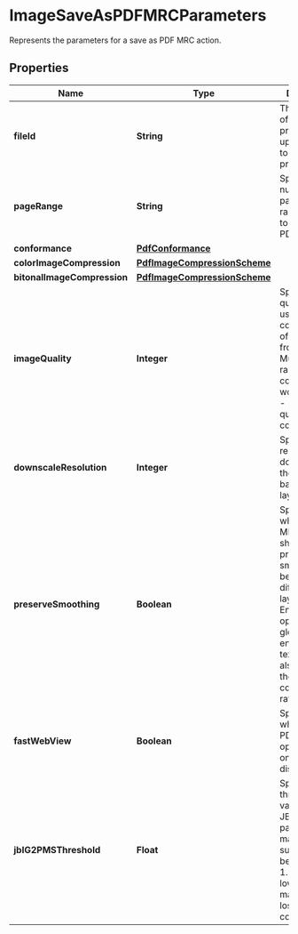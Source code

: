 

# ImageSaveAsPDFMRCParameters

Represents the parameters for a save as PDF MRC action.
## Properties

Name | Type | Description | Notes
------------ | ------------- | ------------- | -------------
**fileId** | **String** | The identifier of the previously uploaded file to be processed. | 
**pageRange** | **String** | Specifies the number of the page, or the range of pages to be saved as PDF MRC. |  [optional]
**conformance** | [**PdfConformance**](PdfConformance.md) |  |  [optional]
**colorImageCompression** | [**PdfImageCompressionScheme**](PdfImageCompressionScheme.md) |  |  [optional]
**bitonalImageCompression** | [**PdfImageCompressionScheme**](PdfImageCompressionScheme.md) |  |  [optional]
**imageQuality** | **Integer** | Specifies the quality to be used for the compression of the images from the PDF.  Must be in the range [0 (best compression - worst quality) - 100 (worst quality - best compression)]. |  [optional]
**downscaleResolution** | **Integer** | Specifies the resolution for downscaling the background layer, if any. |  [optional]
**preserveSmoothing** | **Boolean** | Specifies whether the MRC engine should try to preserve smoothing between different layers.   Enabling this option should globally enhance the text quality but also reduce the compression rate. |  [optional]
**fastWebView** | **Boolean** | Specifies whether the PDF shall be optimized for online distribution. |  [optional]
**jbIG2PMSThreshold** | **Float** | Specifies the threshold value for the JBIG2 encoder pattern matching and substitution between 0 and 1. Any number lower than 1 may lead to lossy compression. |  [optional]



